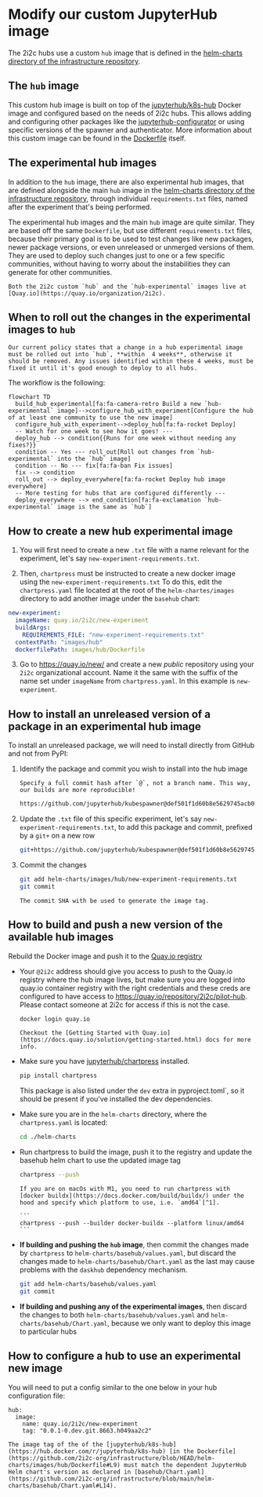 # Modify our custom JupyterHub image

The 2i2c hubs use a custom `hub` image that is defined in the [helm-charts directory of the infrastructure repository](https://github.com/2i2c-org/infrastructure/tree/HEAD/helm-charts/images/hub).

## The `hub` image

This custom hub image is built on top of the [jupyterhub/k8s-hub](https://hub.docker.com/r/jupyterhub/k8s-hub) Docker image and configured based on the needs of 2i2c hubs.
This allows adding and configuring other packages like the [jupyterhub-configurator](https://github.com/yuvipanda/jupyterhub-configurator) or using specific versions of the spawner and authenticator.
More information about this custom image can be found in the [Dockerfile](https://github.com/2i2c-org/infrastructure/blob/HEAD/helm-charts/images/hub/Dockerfile) itself.


## The experimental hub images

In addition to the `hub` image, there are also experimental hub images, that are defined alongside the main `hub` image in the [helm-charts directory of the infrastructure repository](https://github.com/2i2c-org/infrastructure/tree/HEAD/helm-charts/images/hub), through individual `requirements.txt` files, named after the experiment that's being performed.

The experimental hub images and the main `hub` image are quite similar. They are based off the same `Dockerfile`, but use different `requirements.txt` files, because their primary goal is to be used to test changes like new packages, newer package versions, or even unreleased or unmerged versions of them. They are used to deploy such changes just to one or a few specific communities, without having to worry about the instabilities they can generate for other communities.

```{note}
Both the 2i2c custom `hub` and the `hub-experimental` images live at [Quay.io](https://quay.io/organization/2i2c).
```

## When to roll out the changes in the experimental images to `hub`

```{important}
Our current policy states that a change in a hub experimental image must be rolled out into `hub`, **within  4 weeks**, otherwise it should be removed. Any issues identified within these 4 weeks, must be fixed it until it's good enough to deploy to all hubs.
```

The workflow is the following:
```{mermaid}
flowchart TD
  build_hub_experimental[fa:fa-camera-retro Build a new `hub-experimental` image]-->configure_hub_with_experiment[Configure the hub of at least one community to use the new image]
  configure_hub_with_experiment-->deploy_hub[fa:fa-rocket Deploy]
  -- Watch for one week to see how it goes! ---
  deploy_hub --> condition{{Runs for one week without needing any fixes?}}
  condition -- Yes --- roll_out[Roll out changes from `hub-experimental` into the `hub` image]
  condition -- No --- fix[fa:fa-ban Fix issues]
  fix --> condition
  roll_out --> deploy_everywhere[fa:fa-rocket Deploy hub image everywhere]
  -- More testing for hubs that are configured differently ---
  deploy_everywhere --> end_condition[fa:fa-exclamation `hub-experimental` image is the same as `hub`]
```
## How to create a new hub experimental image

1. You will first need to create a new `.txt` file with a name relevant for the experiment, let's say `new-experiment-requirements.txt`.

2. Then, `chartpress` must be instructed to create a new docker image using the `new-experiment-requirements.txt`
  To do this, edit the `chartpress.yaml` file located at the root of the `helm-chartes/images` directory to add another image under the `basehub` chart:

  ```yaml
  new-experiment:
    imageName: quay.io/2i2c/new-experiment
    buildArgs:
      REQUIREMENTS_FILE: "new-experiment-requirements.txt"
    contextPath: "images/hub"
    dockerfilePath: images/hub/Dockerfile
  ```

3. Go to https://quay.io/new/ and create a new _public_ repository using your `2i2c` organizational account. Name it the same with the suffix of the name set under `imageName` from `chartpress.yaml`. In this example is `new-experiment`.

## How to install an unreleased version of a package in an experimental hub image

To install an unreleased package, we will need to install directly from GitHub and not from PyPI:

1. Identify the package and commit you wish to install into the hub image

   ```{important}
   Specify a full commit hash after `@`, not a branch name. This way, our builds are more reproducible!
   ```

   ```bash
   https://github.com/jupyterhub/kubespawner@def501f1d60b8e5629745acb0bcc45b151b1decc
   ```

2. Update the `.txt` file of this specific experiment, let's say `new-experiment-requirements.txt`, to add this package and commit, prefixed by a `git+` on a new row

   ```bash
   git+https://github.com/jupyterhub/kubespawner@def501f1d60b8e5629745acb0bcc45b151b1decc
   ```

3. Commit the changes

   ```bash
   git add helm-charts/images/hub/new-experiment-requirements.txt
   git commit
   ```

   ```{note}
   The commit SHA with be used to generate the image tag.
   ```

## How to build and push a new version of the available hub images

Rebuild the Docker image and push it to the [Quay.io registry](https://quay.io/repository/2i2c/pilot-hub)
 
- Your `@2i2c` address should give you access to push to the Quay.io registry where the hub image lives, but make sure you are logged into quay.io container registry with the right credentials and these creds are configured to have access to <https://quay.io/repository/2i2c/pilot-hub>.
  Please contact someone at 2i2c for access if this is not the case.

  ```bash
  docker login quay.io
  ```

  ```{seealso}
  Checkout the [Getting Started with Quay.io](https://docs.quay.io/solution/getting-started.html) docs for more info.
  ```

- Make sure you have [jupyterhub/chartpress](https://github.com/jupyterhub/chartpress) installed.

  ```bash
  pip install chartpress
  ```

  This package is also listed under the `dev` extra in pyproject.toml`, so it should be present if you've installed the dev dependencies.

- Make sure you are in the `helm-charts` directory, where the `chartpress.yaml` is located:

  ```bash
  cd ./helm-charts
  ```

- Run chartpress to build the image, push it to the registry and update the basehub helm chart to use the updated image tag

  ```bash
  chartpress --push
  ```

  ````{note}
  If you are on macOs with M1, you need to run chartpress with [docker buildx](https://docs.docker.com/build/buildx/) under the hood and specify which platform to use, i.e. `amd64`[^1].

  ```
  chartpress --push --builder docker-buildx --platform linux/amd64
  ```
  ````

- **If building and pushing the `hub` image**, then commit the changes made by `chartpress` to `helm-charts/basehub/values.yaml`, but discard the changes made to `helm-charts/basehub/Chart.yaml` as the last may cause problems with the `daskhub` dependency mechanism.

  ```bash
  git add helm-charts/basehub/values.yaml
  git commit
  ```

- **If building and pushing any of the experimental images**, then discard the changes to both `helm-charts/basehub/values.yaml` and `helm-charts/basehub/Chart.yaml`, because we only want to deploy this image to particular hubs

## How to configure a hub to use an experimental new image

You will need to put a config similar to the one below in your hub configuration file:

```
hub:
  image:
    name: quay.io/2i2c/new-experiment
    tag: "0.0.1-0.dev.git.8663.h049aa2c2"
```

```{important}
The image tag of the of the [jupyterhub/k8s-hub](https://hub.docker.com/r/jupyterhub/k8s-hub) [in the Dockerfile](https://github.com/2i2c-org/infrastructure/blob/HEAD/helm-charts/images/hub/Dockerfile#L9) must match the dependent JupyterHub Helm chart's version as declared in [basehub/Chart.yaml](https://github.com/2i2c-org/infrastructure/blob/main/helm-charts/basehub/Chart.yaml#L14).
```

[^1]: <https://cloudolife.com/2022/03/05/Infrastructure-as-Code-IaC/Container/Docker/Docker-buildx-support-multiple-architectures-images/>
